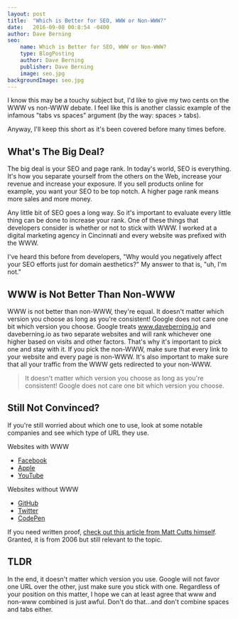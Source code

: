 ```yaml
---
layout: post
title:  "Which is Better for SEO, WWW or Non-WWW?"
date:   2016-09-08 00:8:54 -0400
author: Dave Berning
seo:
    name: Which is Better for SEO, WWW or Non-WWW?
    type: BlogPosting
    author: Dave Berning
    publisher: Dave Berning
    image: seo.jpg
backgroundImage: seo.jpg
---
```


I know this may be a touchy subject but, I'd like to give my two cents on the WWW vs non-WWW debate. I feel like this is another classic example of the infamous "tabs vs spaces" argument (by the way: spaces > tabs).

Anyway, I'll keep this short as it's been covered before many times before.

## What's The Big Deal?
The big deal is your SEO and page rank. In today's world, SEO is everything. It's how you separate yourself from the others on the Web, increase your revenue and increase your exposure. If you sell products online for example, you want your SEO to be top notch. A higher page rank means more sales and more money.

Any little bit of SEO goes a long way. So it's important to evaluate every little thing can be done to increase your rank. One of these things that developers consider is whether or not to stick with WWW. I worked at a digital marketing agency in Cincinnati and every website was prefixed with the WWW.

I've heard this before from developers, "Why would you negatively affect your SEO efforts just for domain aesthetics?" My answer to that is, "uh, I'm not."

## WWW is Not Better Than Non-WWW
WWW is not better than non-WWW, they're equal. It doesn't matter which version you choose as long as you're consistent! Google does not care one bit which version you choose. Google treats www.daveberning.io and daveberning.io as two separate websites and will rank whichever one higher based on visits and other factors. That's why it's important to pick one and stay with it. If you pick the non-WWW, make sure that every link to your website and every page is non-WWW. It's also important to make sure that all your traffic from the WWW gets redirected to your non-WWW.

> It doesn't matter which version you choose as long as you're consistent! Google does not care one bit which version you choose.

## Still Not Convinced?
If you're still worried about which one to use, look at some notable companies and see which type of URL they use.

Websites with WWW
+ [Facebook](https://www.facebook.com/)
+ [Apple](http://www.apple.com/)
+ [YouTube](https://www.youtube.com)

Websites without WWW
+ [GitHub](https://github.com/)
+ [Twitter](https://twitter.com/)
+ [CodePen](http://codepen.io/)

If you need written proof, [check out this article from Matt Cutts himself](https://www.mattcutts.com/blog/seo-advice-url-canonicalization/). Granted, it is from 2006 but still relevant to the topic.

## TLDR
In the end, it doesn't matter which version you use. Google will not favor one URL over the other, just make sure you stick with one. Regardless of your position on this matter, I hope we can at least agree that www and non-www combined is just awful. Don't do that...and don't combine spaces and tabs either.

